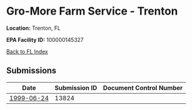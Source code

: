 # Gro-More Farm Service - Trenton

**Location:** Trenton, FL

**EPA Facility ID:** 100000145327

[Back to FL Index](../../index.md)

## Submissions

| Date | Submission ID | Document Control Number |
|------|--------------|-------------------------|
| [1999-06-24](submissions/13824.md) | 13824 |  |
